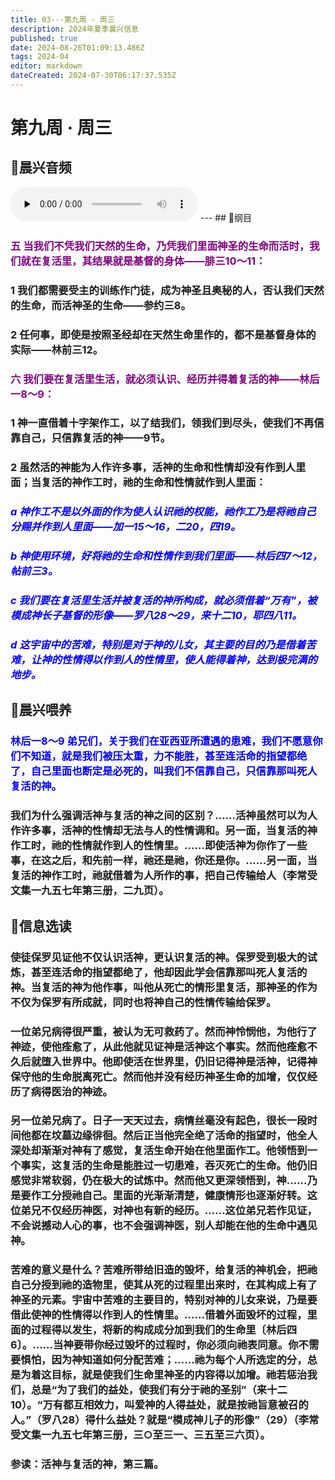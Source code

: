```yaml
---
title: 03---第九周 · 周三
description: 2024年夏季晨兴信息
published: true
date: 2024-08-26T01:09:13.486Z
tags: 2024-04
editor: markdown
dateCreated: 2024-07-30T06:17:37.535Z
---
```


# 第九周 · 周三
## 🎵晨兴音频
<audio id="audio" controls="" preload="none">
      <source id="mp3" src="/2024-04/week9/week9day3.mp3">
</audio>
---
## 📖纲目

### <font color=purple>五    当我们不凭我们天然的生命，乃凭我们里面神圣的生命而活时，我们就在复活里，其结果就是基督的身体——腓三10～11：</font>

### 1    我们都需要受主的训练作门徒，成为神圣且奥秘的人，否认我们天然的生命，而活神圣的生命——参约三8。

### 2    任何事，即使是按照圣经却在天然生命里作的，都不是基督身体的实际——林前三12。

### <font color=purple>六    我们要在复活里生活，就必须认识、经历并得着复活的神——林后一8～9：</font>

### 1    神一直借着十字架作工，以了结我们，领我们到尽头，使我们不再信靠自己，只信靠复活的神——9节。

### 2    虽然活的神能为人作许多事，活神的生命和性情却没有作到人里面；当复活的神作工时，祂的生命和性情就作到人里面：

### <font color=blue>*a    神作工不是以外面的作为使人认识祂的权能，祂作工乃是将祂自己分赐并作到人里面——加一15～16，二20，四19。*</font>

### <font color=blue>*b    神使用环境，好将祂的生命和性情作到我们里面——林后四7～12，帖前三3。*</font>

### <font color=blue>*c    我们要在复活里生活并被复活的神所构成，就必须借着“万有”，被模成神长子基督的形像——罗八28～29，来十二10，耶四八11。*</font>

### <font color=blue>*d    这宇宙中的苦难，特别是对于神的儿女，其主要的目的乃是借着苦难，让神的性情得以作到人的性情里，使人能得着神，达到极完满的地步。*</font>

## 📖晨兴喂养

### <font color=blue>林后一8～9    弟兄们，关于我们在亚西亚所遭遇的患难，我们不愿意你们不知道，就是我们被压太重，力不能胜，甚至连活命的指望都绝了，自己里面也断定是必死的，叫我们不信靠自己，只信靠那叫死人复活的神。</font>

### 我们为什么强调活神与复活的神之间的区别？……活神虽然可以为人作许多事，活神的性情却无法与人的性情调和。另一面，当复活的神作工时，祂的性情就作到人的性情里。……即使活神为你作了一些事，在这之后，和先前一样，祂还是祂，你还是你。……另一面，当复活的神作工时，祂就借着为人所作的事，把自己传输给人（李常受文集一九五七年第三册，二九页）。

## 📖信息选读

### 使徒保罗见证他不仅认识活神，更认识复活的神。保罗受到极大的试炼，甚至连活命的指望都绝了，他却因此学会信靠那叫死人复活的神。当复活的神为他作事，叫他从死亡的情形里复活，那神圣的作为不仅为保罗有所成就，同时也将神自己的性情传输给保罗。

### 一位弟兄病得很严重，被认为无可救药了。然而神怜悯他，为他行了神迹，使他痊愈了，从此他就见证神是活神这个事实。然而他痊愈不久后就堕入世界中。他即使活在世界里，仍旧记得神是活神，记得神保守他的生命脱离死亡。然而他并没有经历神圣生命的加增，仅仅经历了病得医治的神迹。

### 另一位弟兄病了。日子一天天过去，病情丝毫没有起色，很长一段时间他都在坟墓边缘徘徊。然后正当他完全绝了活命的指望时，他全人深处却渐渐对神有了感觉，复活生命开始在他里面作工。他领悟到一个事实，这复活的生命是能胜过一切患难，吞灭死亡的生命。他仍旧感觉非常软弱，仍在极大的试炼中。然而他又更深领悟到，神……乃是要作工分授祂自己。里面的光渐渐清楚，健康情形也逐渐好转。这位弟兄不仅经历神医，对神也有新的经历。……这位弟兄若作见证，不会说撼动人心的事，也不会强调神医，别人却能在他的生命中遇见神。

### 苦难的意义是什么？苦难所带给旧造的毁坏，给复活的神机会，把祂自己分授到祂的造物里，使其从死的过程里出来时，在其构成上有了神圣的元素。宇宙中苦难的主要目的，特别对神的儿女来说，乃是要借此使神的性情得以作到人的性情里。……借着外面毁坏的过程，里面的过程得以发生，将新的构成成分加到我们的生命里〔林后四6〕。……当神要带你经过毁坏的过程时，你必须向祂表同意。你不需要惧怕，因为神知道如何分配苦难；……祂为每个人所选定的分，总是为着这目标，就是使我们生命里神圣的内容得以加增。祂若惩治我们，总是“为了我们的益处，使我们有分于祂的圣别”（来十二10）。“万有都互相效力，叫爱神的人得益处，就是按祂旨意被召的人。”（罗八28）得什么益处？就是“模成神儿子的形像”（29）（李常受文集一九五七年第三册，三○至三一、三五至三六页）。

### 参读：活神与复活的神，第三篇。
<!-- Google tag (gtag.js) -->
<script async src="https://www.googletagmanager.com/gtag/js?id=G-1P8709Z16T"></script>
<script>
  window.dataLayer = window.dataLayer || [];
  function gtag(){dataLayer.push(arguments);}
  gtag('js', new Date());

  gtag('config', 'G-1P8709Z16T');
</script>
